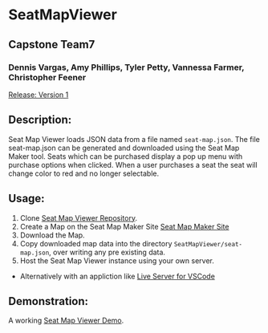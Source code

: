 # SeatMapViewer

## Capstone Team7
### Dennis Vargas, Amy Phillips, Tyler Petty, Vannessa Farmer, Christopher Feener

[Release: Version 1](https://github.com/WSUVCapstoneTeam7/SeatMapMaker/releases/latest)

## Description:
Seat Map Viewer loads JSON data from a file named `seat-map.json`. The file seat-map.json can be generated and downloaded using the Seat Map Maker tool. Seats which can be purchased display a pop up menu with purchase options when clicked. When a user purchases a seat the seat will change color to red and no longer selectable. 

## Usage:
1. Clone [Seat Map Viewer Repository](https://github.com/WSUVCapstoneTeam7/SeatMapMaker).
2. Create a Map on the Seat Map Maker Site [Seat Map Maker Site](https://wsuvcapstoneteam7.github.io/SeatMapMaker/)
3. Download the Map.
4. Copy downloaded map data into the directory `SeatMapViewer/seat-map.json`, over writing any pre existing data.
6. Host the Seat Map Viewer instance using your own server.
* Alternatively with an appliction like [Live Server for VSCode](https://marketplace.visualstudio.com/items?itemName=ritwickdey.LiveServer)

## Demonstration:
A working [Seat Map Viewer Demo](https://wsuvcapstoneteam7.github.io/SeatMapViewer/).
